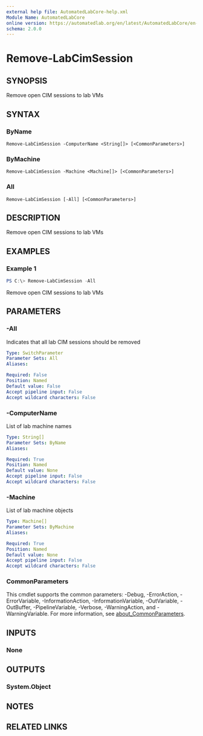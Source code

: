 ```yaml
---
external help file: AutomatedLabCore-help.xml
Module Name: AutomatedLabCore
online version: https://automatedlab.org/en/latest/AutomatedLabCore/en-us/Remove-LabCimSession
schema: 2.0.0
---
```


# Remove-LabCimSession

## SYNOPSIS
Remove open CIM sessions to lab VMs

## SYNTAX

### ByName
```
Remove-LabCimSession -ComputerName <String[]> [<CommonParameters>]
```

### ByMachine
```
Remove-LabCimSession -Machine <Machine[]> [<CommonParameters>]
```

### All
```
Remove-LabCimSession [-All] [<CommonParameters>]
```

## DESCRIPTION
Remove open CIM sessions to lab VMs

## EXAMPLES

### Example 1
```powershell
PS C:\> Remove-LabCimSession -All
```

Remove open CIM sessions to lab VMs

## PARAMETERS

### -All
Indicates that all lab CIM sessions should be removed

```yaml
Type: SwitchParameter
Parameter Sets: All
Aliases:

Required: False
Position: Named
Default value: False
Accept pipeline input: False
Accept wildcard characters: False
```

### -ComputerName
List of lab machine names

```yaml
Type: String[]
Parameter Sets: ByName
Aliases:

Required: True
Position: Named
Default value: None
Accept pipeline input: False
Accept wildcard characters: False
```

### -Machine
List of lab machine objects

```yaml
Type: Machine[]
Parameter Sets: ByMachine
Aliases:

Required: True
Position: Named
Default value: None
Accept pipeline input: False
Accept wildcard characters: False
```

### CommonParameters
This cmdlet supports the common parameters: -Debug, -ErrorAction, -ErrorVariable, -InformationAction, -InformationVariable, -OutVariable, -OutBuffer, -PipelineVariable, -Verbose, -WarningAction, and -WarningVariable. For more information, see [about_CommonParameters](http://go.microsoft.com/fwlink/?LinkID=113216).

## INPUTS

### None
## OUTPUTS

### System.Object
## NOTES

## RELATED LINKS

